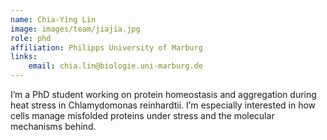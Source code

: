 ```yaml
---
name: Chia-Ying Lin
image: images/team/jiajia.jpg
role: phd
affiliation: Philipps University of Marburg
links:
    email: chia.lin@biologie.uni-marburg.de
---
```


I’m a PhD student working on protein homeostasis and aggregation during heat stress in Chlamydomonas reinhardtii. I’m especially interested in how cells manage misfolded proteins under stress and the molecular mechanisms behind.
